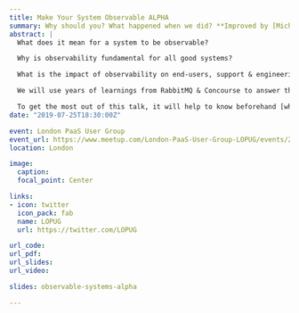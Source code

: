 ```yaml
---
title: Make Your System Observable ALPHA
summary: Why should you? What happened when we did? **Improved by [Michal](https://twitter.com/MichalKuratczyk)**
abstract: |
  What does it mean for a system to be observable?

  Why is observability fundamental for all good systems?

  What is the impact of observability on end-users, support & engineering?

  We will use years of learnings from RabbitMQ & Concourse to answer these questions and show you how these products have addressed this essential requirement.

  To get the most out of this talk, it will help to know beforehand [what is RabbitMQ](https://www.rabbitmq.com/features.html) and [what is Concourse](https://concourse-ci.org/docs.html).
date: "2019-07-25T18:30:00Z"

event: London PaaS User Group
event_url: https://www.meetup.com/London-PaaS-User-Group-LOPUG/events/263059333
location: London

image:
  caption:
  focal_point: Center

links:
- icon: twitter
  icon_pack: fab
  name: LOPUG
  url: https://twitter.com/LOPUG

url_code:
url_pdf:
url_slides:
url_video:

slides: observable-systems-alpha

---
```

